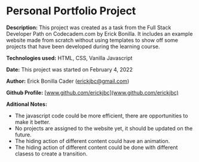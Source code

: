 # Personal Portfolio Project

**Description:** This project was created as a task from the Full Stack Developer Path on Codecadem.com by Erick Bonilla. It includes an example website made from scratch without using templates to show off some projects that have been developed during the learning course.

**Technologies used:** HTML, CSS, Vanilla Javascript

**Date:** This project was started on February 4, 2022

**Author:** Erick Bonilla Cader (erickjbc@gmail.com)

**Github Profile:** [www.github.com/erickjbc](www.github.com/erickjbc)

**Aditional Notes:** 

- The javascript code could be more efficient, there are opportunities to make it better.
- No projects are assigned to the website yet, it should be updated on the future.
- The hiding action of different content could have an animation.
- The hiding action of different content could be done with different clasess to create a transition. 
